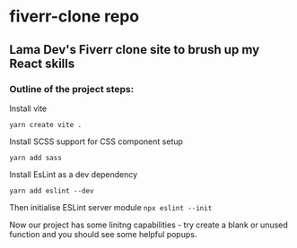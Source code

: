# fiverr-clone repo

## Lama Dev's Fiverr clone site to brush up my React skills

### Outline of the project steps:

Install vite

`yarn create vite .`

Install SCSS support for CSS component setup

`yarn add sass`

Install EsLint as a dev dependency

`yarn add eslint --dev`

Then initialise ESLint server module
`npx eslint --init`

Now our project has some linitng capabilities - try create a blank or unused function and you should see some helpful popups.
